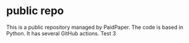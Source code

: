 # public repo

This is a public repository managed by PaidPaper. The code is based in Python. It has several GitHub actions.
Test 3
